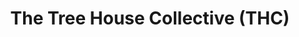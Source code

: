 ---
title: "The Tree House Collective (THC)"
url: /portland/the-tree-house-collective-thc/
shop: Hanf
---